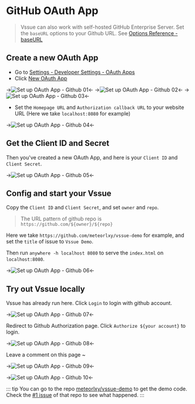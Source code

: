 # GitHub OAuth App

> Vssue can also work with self-hosted GitHub Enterprise Server. Set the `baseURL` options to your Github URL. See [Options Reference - baseURL](../options/README.md#baseurl)

## Create a new OAuth App

- Go to [Settings - Developer Settings - OAuth Apps](https://github.com/settings/developers)
- Click [New OAuth App](https://github.com/settings/applications/new)

->![Set up OAuth App - Github 01](/assets/img/oauth-app-github-01.png)<-
->![Set up OAuth App - Github 02](/assets/img/oauth-app-github-02.png)<-
->![Set up OAuth App - Github 03](/assets/img/oauth-app-github-03.png)<-

- Set the `Homepage URL` and `Authorization callback URL` to your website URL (Here we take `localhost:8080` for example)

->![Set up OAuth App - Github 04](/assets/img/oauth-app-github-04.png)<-

## Get the Client ID and Secret

Then you've created a new OAuth App, and here is your `Client ID` and `Client Secret`.

->![Set up OAuth App - Github 05](/assets/img/oauth-app-github-05.png)<-

## Config and start your Vssue

Copy the `Client ID` and `Client Secret`, and set `owner` and `repo`.

> The URL pattern of github repo is `https://github.com/${owner}/${repo}`

Here we take `https://github.com/meteorlxy/vssue-demo` for example, and set the `title` of issue to `Vssue Demo`.

Then run `anywhere -h localhost 8080` to serve the `index.html` on `localhost:8080`.

->![Set up OAuth App - Github 06](/assets/img/oauth-app-github-06.png)<-

## Try out Vssue locally

Vssue has already run here. Click `Login` to login with github account.

->![Set up OAuth App - Github 07](/assets/img/oauth-app-github-07.png)<-

Redirect to Github Authorization page. Click `Authorize ${your account}` to login.

->![Set up OAuth App - Github 08](/assets/img/oauth-app-github-08.png)<-

Leave a comment on this page ~

->![Set up OAuth App - Github 09](/assets/img/oauth-app-github-09.png)<-

->![Set up OAuth App - Github 10](/assets/img/oauth-app-github-10.png)<-

::: tip
You can go to the repo [meteorlxy/vssue-demo](https://github.com/meteorlxy/vssue-demo) to get the demo code. Check the [#1 issue](https://github.com/meteorlxy/vssue-demo/issues/1) of that repo to see what happened.
:::
